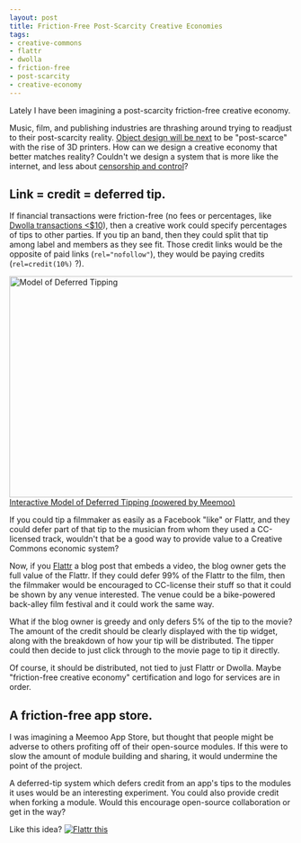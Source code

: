 ```yaml
--- 
layout: post
title: Friction-Free Post-Scarcity Creative Economies
tags: 
- creative-commons
- flattr
- dwolla
- friction-free
- post-scarcity
- creative-economy
---
```


Lately I have been imagining a post-scarcity friction-free creative economy. 

Music, film, and publishing industries are thrashing around trying to readjust to their post-scarcity reality. [Object design will be next](http://www.publicknowledge.org/it-will-be-awesome-if-they-dont-screw-it-up) to be "post-scarce" with the rise of 3D printers. How can we design a creative economy that better matches reality? Couldn't we design a system that is more like the internet, and less about [censorship and control](http://boingboing.net/2012/01/10/lockdown.html)?

Link = credit = deferred tip.
-----------------------------

If financial transactions were friction-free (no fees or percentages, like [Dwolla transactions <$10](http://blog.dwolla.com/all-transactions-under-10-are-now-free-1-for-small-business/)), then a creative work could specify percentages of tips to other parties. If you tip an band, then they could split that tip among label and members as they see fit. Those credit links would be the opposite of paid links (`rel="nofollow"`), they would be paying credits (`rel=credit(10%)` ?). 

<a href="http://forresto.github.com/friction-free-creative-economy/"><img src="http://meemoo.org/images/Screen-shot-2012-01-25-friction-free.png" width="761" height="393" alt="Model of Deferred Tipping" /><br />Interactive Model of Deferred Tipping (powered by Meemoo)</a>

If you could tip a filmmaker as easily as a Facebook "like" or Flattr, and they could defer part of that tip to the musician from whom they used a CC-licensed track, wouldn't that be a good way to provide value to a Creative Commons economic system?

Now, if you [Flattr](https://flattr.com/) a blog post that embeds a video, the blog owner gets the full value of the Flattr. If they could defer 99% of the Flattr to the film, then the filmmaker would be encouraged to CC-license their stuff so that it could be shown by any venue interested. The venue could be a bike-powered back-alley film festival and it could work the same way.

What if the blog owner is greedy and only defers 5% of the tip to the movie? The amount of the credit should be clearly displayed with the tip widget, along with the breakdown of how your tip will be distributed. The tipper could then decide to just click through to the movie page to tip it directly.

Of course, it should be distributed, not tied to just Flattr or Dwolla. Maybe "friction-free creative economy" certification and logo for services are in order.

A friction-free app store.
--------------------------

I was imagining a Meemoo App Store, but thought that people might be adverse to others profiting off of their open-source modules. If this were to slow the amount of module building and sharing, it would undermine the point of the project. 

A deferred-tip system which defers credit from an app's tips to the modules it uses would be an interesting experiment. You could also provide credit when forking a module. Would this encourage open-source collaboration or get in the way?

Like this idea? <a class="FlattrButton" style="display:none;" rev="flattr;button:compact;" href="http://meemoo.org/blog/2012-01-24-friction-free-post-scarcity-creative-economies/"></a>
<noscript><a href="http://flattr.com/thing/470289/Friction-Free-Post-Scarcity-Creative-Economies" target="_blank">
<img src="http://api.flattr.com/button/flattr-badge-large.png" alt="Flattr this" title="Flattr this" /></a></noscript>
